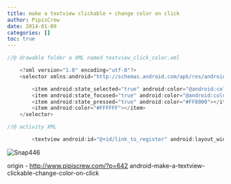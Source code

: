 ```yaml
---
title: make a textview clickable + change color on click
author: PipisCrew
date: 2014-01-09
categories: []
toc: true
---
```


```js
//@ drawable folder a XML named textview_click_color.xml

	<?xml version="1.0" encoding="utf-8"?>
	<selector xmlns:android="http://schemas.android.com/apk/res/android">

	    <item android:state_selected="true" android:color="@android:color/white"></item>
	    <item android:state_focused="true" android:color="@android:color/white"></item>
	    <item android:state_pressed="true" android:color="#FF8000"></item>
	    <item android:color="#FFFFFF"></item> 
	</selector>
```

```js
//@ activity XML

        <textview android:id="@+id/link_to_register" android:layout_width="fill_parent" android:layout_height="wrap_content" android:gravity="center" android:text="forgot your login?" android:textcolor="@drawable/textview_click_color" android:clickable="true" android:onclick="link_Clicked" android:textsize="20sp"></textview>

```

![](https://www.pipiscrew.com/wp-content/uploads/2014/01/Snap446.png "Snap446")

origin - http://www.pipiscrew.com/?p=642 android-make-a-textview-clickable-change-color-on-click